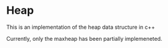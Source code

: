# Heap
This is an implementation of the heap data structure in c++

Currently, only the maxheap has been partially implemeneted.
